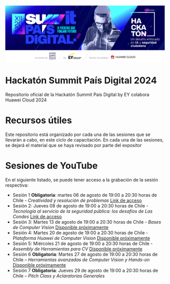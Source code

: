 ![alt text](Summit-PD-2024-Hackaton-Banner.jpg)
# Hackatón Summit País Digital 2024
Repositorio oficial de la Hackatón Summit País Digital by EY colabora Huawei Cloud 2024

# Recursos útiles
Este repositorio está organizado por cada una de las sesiones que se llevarán a cabo, en este ciclo de capacitación. En cada una de las sesiones, se dejará el material que se haya revisado por parte del expositor

# Sesiones de YouTube

En el siguiente listado, se puede tener acceso a la grabación de la sesión respectiva:

* Sesión 1 **Obligatoria**: martes 06 de agosto de 19:00 a 20:30 horas de Chile - _Creatividad y resolución de problemas_ [Link de acceso](https://www.youtube.com/watch?v=z8t_yIM1J6c)
* Sesión 2: Jueves 08 de agosto de 19:00 a 20:30 horas de Chile - _Tecnología al servicio de la seguridad pública: los desafíos de Las Condes_ [Link de acceso](https://www.youtube.com/watch?v=HteXojsr4FE)
* Sesión 3: Martes 13 de agosto de 19:00 a 20:30 horas de Chile - _Bases de Computer Vision_ [Disponible próximamente]()
* Sesión 4: Martes 20 de agosto de 19:00 a 20:30 horas de Chile - _Plataforma Huawei de Computer Vision_ [Disponible próximamente]()
* Sesión 5: Miércoles 21 de agosto de 19:00 a 20:30 horas de Chile - _Assembly de Herramientas para CV_ [Disponible próximamente]()
* Sesión 6 **Obligatoria**: Martes 27 de agosto de 19:00 a 20:30 horas de Chile – _Herramientas avanzadas de Computer Vision y Hands-on_ [Disponible próximamente]()
* Sesión 7 **Obligatoria**: Jueves 29 de agosto de 19:00 a 20:30 horas de Chile – _Pitch Class y Aclaratorias Generales_